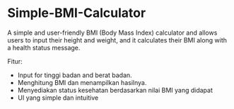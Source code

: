 # Simple-BMI-Calculator
A simple and user-friendly BMI (Body Mass Index) calculator and allows users to input their height and weight, and it calculates their BMI along with a health status message.

Fitur:
- Input for tinggi badan and berat badan.
- Menghitung BMI dan menampilkan hasilnya.
- Menyediakan status kesehatan berdasarkan nilai BMI yang didapat
- UI yang simple dan intuitive

